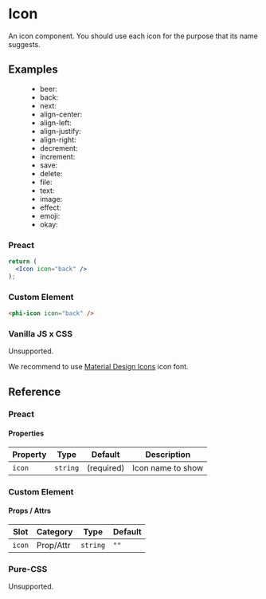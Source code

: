 # Icon

An icon component. You should use each icon for the purpose that its name suggests.

## Examples

<figure>
  <ul>
    <li>beer: <phi-icon icon="beer" /></li>
    <li>back: <phi-icon icon="back" /></li>
    <li>next: <phi-icon icon="next" /></li>
    <li>align-center: <phi-icon icon="align-center" /></li>
    <li>align-left: <phi-icon icon="align-left" /></li>
    <li>align-justify: <phi-icon icon="align-justify" /></li>
    <li>align-right: <phi-icon icon="align-right" /></li>
    <li>decrement: <phi-icon icon="decrement" /></li>
    <li>increment: <phi-icon icon="increment" /></li>
    <li>save: <phi-icon icon="save" /></li>
    <li>delete: <phi-icon icon="delete" /></li>
    <li>file: <phi-icon icon="file" /></li>
    <li>text: <phi-icon icon="text" /></li>
    <li>image: <phi-icon icon="image" /></li>
    <li>effect: <phi-icon icon="effect" /></li>
    <li>emoji: <phi-icon icon="emoji" /></li>
    <li>okay: <phi-icon icon="okay" /></li>
  </ul>
</figure>

### Preact

``` jsx
return (
  <Icon icon="back" />
);
```

### Custom Element

``` html
<phi-icon icon="back" />
```

### Vanilla JS x CSS

Unsupported.

We recommend to use [Material Design Icons](https://fonts.google.com/icons) icon font.

## Reference
### Preact
#### Properties

| Property | Type     | Default    | Description       |
|----------|----------|------------|-------------------|
| `icon`   | `string` | (required) | Icon name to show |

### Custom Element
#### Props / Attrs

| Slot   | Category  | Type     | Default |
|--------|-----------|----------|---------|
| `icon` | Prop/Attr | `string` | `""`    |

### Pure-CSS

Unsupported.
